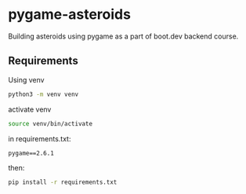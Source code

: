 # pygame-asteroids
Building asteroids using pygame as a part of boot.dev backend course.

## Requirements
Using venv
```bash
python3 -m venv venv
```

activate venv
```bash
source venv/bin/activate
```

in requirements.txt:  
```
pygame==2.6.1
```

then:  
```bash
pip install -r requirements.txt
```
